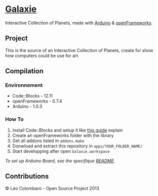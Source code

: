 [Galaxie](http://code.colombaro.fr/Galaxie/)
=========

Interactive Collection of Planets, made with [Arduino](http://www.arduino.cc/) & [openFrameworks](http://www.openframeworks.cc/).

Project
-------
This is the source of an Interactive Collection of Planets, create for show how computers could be use for art.

Compilation
-----------
### Environnement
* Code::Blocks - 12.11
* openFrameworks - 0.7.4
* Arduino - 1.0.3

### How To
1. Install Code::Blocks and setup it like [this guide](http://www.openframeworks.cc/setup/codeblocks/) explain
2. Create an openFrameworks folder with the library
3. Get all addons listed in `addons.make`
4. Donwload and extract this repository in `apps/YOUR_FOLDER_NAME/`
5. Start developping after open `Galaxie.workspace`

_To set up Arduino Board, see the specifique [README](arduino/)._

Contributions
-------------
&copy; L&eacute;o Colombaro - Open Source Project 2013